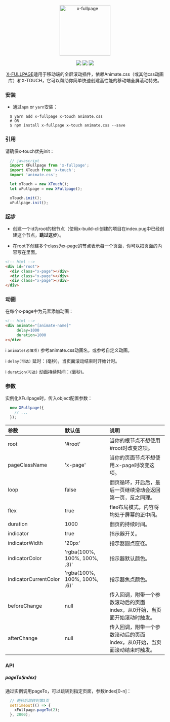 <p align="center"><img width="160" src="https://ws1.sinaimg.cn/large/006tNbRwly1fxlklaxrizj308w06xmzo.jpg" alt="x-fullpage"></p>

<p align="center">
  <img src="https://img.shields.io/jenkins/s/https/jenkins.qa.ubuntu.com/view/Precise/view/All%20Precise/job/precise-desktop-amd64_default.svg">
  <img src="https://img.shields.io/badge/npm-v1.2.0-blue.svg">
  <img src="https://img.shields.io/github/license/mashape/apistatus.svg">
</p>

<p align="center">
  <a href="https://github.com/codexu/x-fullpage">X-FULLPAGE</a>适用于移动端的全屏滚动插件，依赖Animate.css（或其他css动画库）和X-TOUCH，它可以帮助你简单快速创建高性能的移动端全屏滚动特效。
</p>

### 安装

- 通过`npm` or `yarn`安装：

```
  $ yarn add x-fullpage x-touch animate.css
  # OR
  $ npm install x-fullpage x-touch animate.css --save
```

### 引用

请确保x-touch优先init：

```javascript
  // javascript
  import XFullpage from 'x-fullpage';
  import XTouch from 'x-touch';
  import 'animate.css';

  let xTouch = new XTouch();
  let xFullpage = new XFullpage();

  xTouch.init();
  xFullpage.init();
```

### 起步

- 创建一个id为root的根节点（使用x-build-cli创建的项目在index.pug中已经创建这个节点，**跳过这步**）。

- 在root下创建多个class为x-page的节点表示每一个页面，你可以把页面的内容写在里面。

```html
<!-- html -->
<div id="root">
  <div class="x-page"></div>
  <div class="x-page"></div>
  <div class="x-page"></div>
</div>
```

### 动画

在每个x-page中为元素添加动画：

```html
<!-- html -->
<div animate="[animate-name]" 
     delay=1000
     duration=1000
></div>
```

ℹ️ `animate(必填项)` 参考animate.css动画名，或参考自定义动画。

ℹ️ `delay(可选)` 延时：(毫秒)，当页面滚动结束时开始计时。

ℹ️ `duration(可选)` 动画持续时间：(毫秒)。

### 参数

实例化XFullpage时，传入object配置参数：

``` javascript
  new XFullpage({
    // ...
  });
```

| 参数 | 默认值 | 说明 |
| :- | :- | :- |
| root | '#root' | 当你的根节点不想使用#root时改变这项。 |
| pageClassName | 'x-page' | 当你的页面节点不想使用.x-page时改变这项。 |
| loop | false | 翻页循环，开启后，最后一页继续滑动会返回第一页，反之同理。 |
| flex | true | flex布局模式，内容将均处于屏幕的正中间。 |
| duration | 1000 | 翻页的持续时间。 |
| indicator | true | 指示器开关。 |
| indicatorWidth | '20px' | 指示器圆点直径。 |
| indicatorColor | 'rgba(100%, 100%, 100%, .3)' | 指示器默认颜色。 |
| indicatorCurrentColor | 'rgba(100%, 100%, 100%, .6)' | 指示器焦点颜色。 |
| beforeChange | null | 传入回调，附带一个参数滚动后的页面index，从0开始，当页面开始滚动时触发。 |
| afterChange | null | 传入回调，附带一个参数滚动后的页面index，从0开始，当页面滚动结束时触发。 |

### API

##### pageTo(index)

通过实例调用pageTo，可以跳转到指定页面，参数index[0-n]：

```javascript
  // 两秒后跳转到第3页
  setTimeout(() => {
    xFullpage.pageTo(2);
  }, 2000);
```